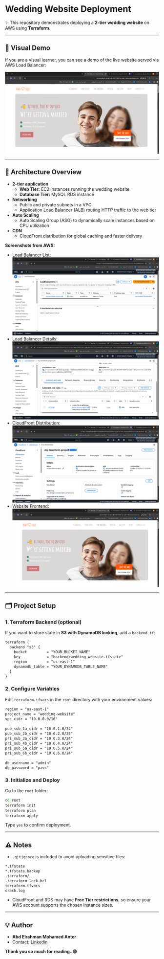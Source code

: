 #  Wedding Website Deployment

✨ This repository demonstrates deploying a **2-tier wedding website** on AWS using **Terraform**.

---

## 🎥 Visual Demo

If you are a visual learner, you can see a demo of the live website served via AWS Load Balancer:

![Website Demo](front.png)

---

## 🔹 Architecture Overview

- **2-tier application**
  - **Web Tier:** EC2 instances running the wedding website
  - **Database Tier:** MySQL RDS instance
- **Networking**
  - Public and private subnets in a VPC
  - Application Load Balancer (ALB) routing HTTP traffic to the web tier
- **Auto Scaling**
  - Auto Scaling Group (ASG) to dynamically scale instances based on CPU utilization
- **CDN**
  - CloudFront distribution for global caching and faster delivery

**Screenshots from AWS:**

- Load Balancer List: ![Load Balancers](lb.png)  
- Load Balancer Details: ![ALB Details](enter-lb.png)  
- CloudFront Distribution: ![CloudFront](cloudfront.png)  
- Website Frontend: ![Website](front.png)

---

## 🗂️ Project Setup

### 1. Terraform Backend (optional)

If you want to store state in **S3 with DynamoDB locking**, add a `backend.tf`:

```hcl
terraform {
  backend "s3" {
    bucket         = "YOUR_BUCKET_NAME"
    key            = "backend/wedding_website.tfstate"
    region         = "us-east-1"
    dynamodb_table = "YOUR_DYNAMODB_TABLE_NAME"
  }
}
````

### 2. Configure Variables

Edit `terraform.tfvars` in the `root` directory with your environment values:

```hcl
region = "us-east-1"
project_name = "wedding-website"
vpc_cidr = "10.0.0.0/16"

pub_sub_1a_cidr = "10.0.1.0/24"
pub_sub_2b_cidr = "10.0.2.0/24"
pri_sub_3a_cidr = "10.0.3.0/24"
pri_sub_4b_cidr = "10.0.4.0/24"
pri_sub_5a_cidr = "10.0.5.0/24"
pri_sub_6b_cidr = "10.0.6.0/24"

db_username = "admin"
db_password = "pass"
```

### 3. Initialize and Deploy

Go to the `root` folder:

```sh
cd root
terraform init
terraform plan
terraform apply
```

Type `yes` to confirm deployment.

---

## ⚠️ Notes

* `.gitignore` is included to avoid uploading sensitive files:

```gitignore
*.tfstate
*.tfstate.backup
.terraform/
.terraform.lock.hcl
terraform.tfvars
crash.log
```

* CloudFront and RDS may have **Free Tier restrictions**, so ensure your AWS account supports the chosen instance sizes.

---

## 💡 Author

* **Abd Elrahman Mohamed Anter**
* Contact: [Linkedin](www.linkedin.com/in/abd-elrahman-mohamed-anter)


**Thank you so much for reading..😅**
